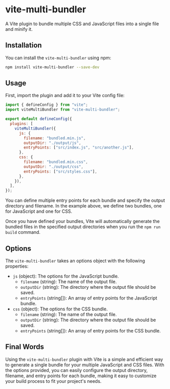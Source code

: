 # vite-multi-bundler

A Vite plugin to bundle multiple CSS and JavaScript files into a single file and minify it.

## Installation

You can install the `vite-multi-bundler` using npm:

```sh
npm install vite-multi-bundler --save-dev
```

## Usage

First, import the plugin and add it to your Vite config file:

```js
import { defineConfig } from "vite";
import viteMultiBundler from "vite-multi-bundler";

export default defineConfig({
  plugins: [
    viteMultiBundler({
      js: {
        filename: "bundled.min.js",
        outputDir: "./output/js",
        entryPoints: ["src/index.js", "src/another.js"],
      },
      css: {
        filename: "bundled.min.css",
        outputDir: "./output/css",
        entryPoints: ["src/styles.css"],
      },
    }),
  ],
});
```

You can define multiple entry points for each bundle and specify the output directory and filename. In the example above, we define two bundles, one for JavaScript and one for CSS.

Once you have defined your bundles, Vite will automatically generate the bundled files in the specified output directories when you run the `npm run build` command.

## Options

The `vite-multi-bundler` takes an options object with the following properties:

- `js` (object): The options for the JavaScript bundle.
  - `filename` (string): The name of the output file.
  - `outputDir` (string): The directory where the output file should be saved.
  - `entryPoints` (string[]): An array of entry points for the JavaScript bundle.
- `css` (object): The options for the CSS bundle.
  - `filename` (string): The name of the output file.
  - `outputDir` (string): The directory where the output file should be saved.
  - `entryPoints` (string[]): An array of entry points for the CSS bundle.

## Final Words

Using the `vite-multi-bundler` plugin with Vite is a simple and efficient way to generate a single bundle for your multiple JavaScript and CSS files. With the options provided, you can easily configure the output directory, filename, and entry points for each bundle, making it easy to customize your build process to fit your project's needs.
